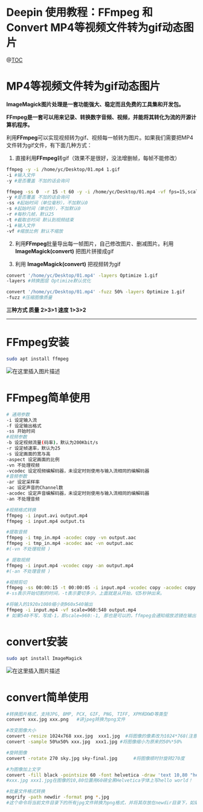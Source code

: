 # Deepin 使用教程：FFmpeg  和 Convert   MP4等视频文件转为gif动态图片

@[TOC](MP4等视频文件转为gif动态图片)

# MP4等视频文件转为gif动态图片
**ImageMagick图片处理是一套功能强大、稳定而且免费的工具集和开发包。**

**FFmpeg是一套可以用来记录、转换数字音频、视频，并能将其转化为流的开源计算机程序。**

利用**FFmpeg**可以实现视频转为gif、视频每一帧转为图片。如果我们需要把MP4文件转为gif文件，有下面几种方式：

 1. 直接利用**FFmpeg**转gif（效果不是很好，没法增删帧，每帧不能修改）

```bash
ffmpeg -y -i /home/yc/Desktop/01.mp4 1.gif
-i #输入文件
-y #是否覆盖 不加的话会询问
```

```bash
ffmpeg -ss 0  -r 15 -t 60 -y -i /home/yc/Desktop/01.mp4 -vf fps=15,scale=270:-1 1.gif
-y #是否覆盖 不加的话会询问
-ss #起始时间（单位毫秒），不加默认0
-s #起始时间（单位秒），不加默认0
-r #每秒几帧，默认25
-t #截取总时间 默认到视频结束
-i #输入文件
-vf #缩放比例 默认不缩放
```


 2. 利用**FFmpeg**批量导出每一帧图片，自己修改图片、删减图片。利用 **ImageMagick(convert)** 把图片拼接成gif


 3. 利用 **ImageMagick(convert)** 把视频转为gif
 


```bash
convert '/home/yc/Desktop/01.mp4' -layers Optimize 1.gif
-layers #转换图层 Optimize默认优化

convert '/home/yc/Desktop/01.mp4' -fuzz 50% -layers Optimize 1.gif
-fuzz #压缩图像质量
```


**三种方式   质量   2>3>1  速度  1>3>2**

---
#  FFmpeg安装

```bash
sudo apt install ffmpeg
```

![在这里插入图片描述](https://img-blog.csdnimg.cn/20200307163722444.png?x-oss-process=image/watermark,type_ZmFuZ3poZW5naGVpdGk,shadow_10,text_aHR0cHM6Ly9ibG9nLmNzZG4ubmV0L2ExNTAwNTc4NDMyMA==,size_16,color_FFFFFF,t_70)
# FFmpeg简单使用

```bash
# 通用参数
-i 设定输入流 
-f 设定输出格式 
-ss 开始时间 
#视频参数
-b 设定视频流量(码率)，默认为200Kbit/s 
-r 设定帧速率，默认为25 
-s 设定画面的宽与高 
-aspect 设定画面的比例 
-vn 不处理视频 
-vcodec 设定视频编解码器，未设定时则使用与输入流相同的编解码器 
#音频参数
-ar 设定采样率 
-ac 设定声音的Channel数 
-acodec 设定声音编解码器，未设定时则使用与输入流相同的编解码器 
-an 不处理音频
```

```bash
#视频格式转换
ffmpeg -i input.avi output.mp4
ffmpeg -i input.mp4 output.ts
```
```bash
#提取音频
ffmpeg -i tmp_in.mp4 -acodec copy -vn output.aac
ffmpeg -i tmp_in.mp4 -acodec aac -vn output.aac
#(-vn 不处理视频 )
```

```bash
# 提取视频
ffmpeg -i input.mp4 -vcodec copy -an output.mp4
#(-an 不处理音频 )
```

```bash
#视频剪切
ffmpeg -ss 00:00:15 -t 00:00:05 -i input.mp4 -vcodec copy -acodec copy output.mp4
#-ss表示开始切割的时间，-t表示要切多少。上面就是从开始，切5秒钟出来。
```

```bash
#将输入的1920x1080缩小到960x540输出
ffmpeg -i input.mp4 -vf scale=960:540 output.mp4
# 如果540不写，写成-1，即scale=960:-1, 那也是可以的，ffmpeg会通知缩放滤镜在输出时保持原始的宽高比。
```

# convert安装

```bash
sudo apt install ImageMagick
```

![在这里插入图片描述](https://img-blog.csdnimg.cn/20200307163833315.png?x-oss-process=image/watermark,type_ZmFuZ3poZW5naGVpdGk,shadow_10,text_aHR0cHM6Ly9ibG9nLmNzZG4ubmV0L2ExNTAwNTc4NDMyMA==,size_16,color_FFFFFF,t_70)

# convert简单使用

```bash
#转换图片格式，支持JPG, BMP, PCX, GIF, PNG, TIFF, XPM和XWD等类型
convert xxx.jpg xxx.png   #讲jpeg转换为png文件
```

```bash
#改变图像大小
convert -resize 1024x768 xxx.jpg  xxx1.jpg  #将图像的像素改为1024*768(注意1024与768之间是小写字母x)
convert -sample 50%x50% xxx.jpg  xxx1.jpg #将图像缩小为原来的50%*50%
```
```bash
#旋转图像
convert -rotate 270 sky.jpg sky-final.jpg      #将图像顺时针旋转270度 

```

```bash
#为图像加上文字
convert -fill black -pointsize 60 -font helvetica -draw 'text 10,80 "hello world ! " ' 
#xxx.jpg xxx1.jpg在图像的10,80位置用60磅全黑Helvetica字体上写hello world！
```
```bash
#批量文件格式转换
mogrify -path newdir -format png *.jpg  
#这个命令将当前文件目录下的所有jpg文件转换为png格式，并将其存放在newdir目录下，如果不指定path参数则生成的png图像保存在当前目录下
```


&emsp;&emsp;
&emsp;&emsp;
&emsp;&emsp;
&emsp;&emsp;
&emsp;&emsp;
&emsp;&emsp;

